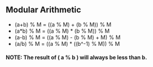 ## Modular Arithmetic

- (a+b) % M = ((a % M) + (b % M)) % M
- (a*b) % M = ((a % M) * (b % M)) % M
- (a-b) % M = ((a % M) - (b % M) + M) % M
- (a/b) % M = ((a % M) * ((b^-1) % M)) % M

#### NOTE: The result of ( a % b ) will always be less than b.
